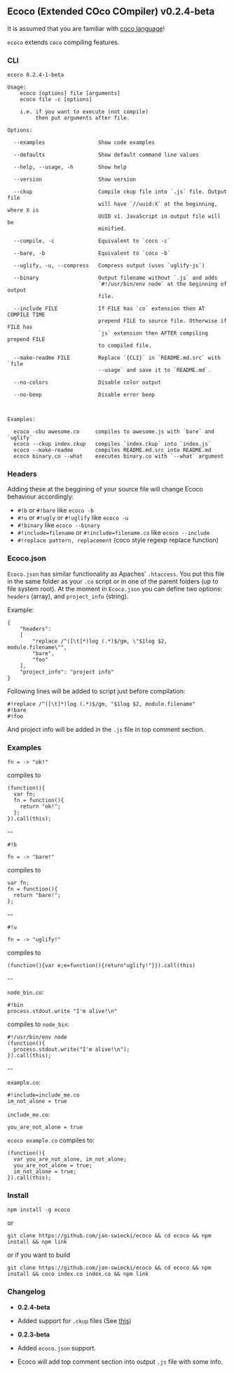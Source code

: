 ## Ecoco (Extended COco COmpiler) v0.2.4-beta

It is assumed that you are familiar with [coco language](https://github.com/satyr/coco/)!

`ecoco` extends `coco` compiling features.

### CLI

	ecoco 0.2.4-1-beta
	
	Usage:
		ecoco [options] file [arguments]
		ecoco file -c [options]
	
		i.e. if you want to execute (not compile)
		     then put arguments after file.
	
	Options:
	
	  --examples                 Show code examples
	
	  --defaults                 Show default command line values
	
	  --help, --usage, -h        Show help
	
	  --version                  Show version
	
	  --ckup                     Compile ckup file into `.js` file. Output file
	                             will have `//uuid:X` at the beginning, where X is
	                             UUID v1. JavaScript in output file will be
	                             minified.
	
	  --compile, -c              Equivalent to `coco -c`
	
	  --bare, -b                 Equivalent to `coco -b`
	
	  --uglify, -u, --compress   Compress output (uses `uglify-js`)
	
	  --binary                   Output filename without `.js` and adds
	                             `#!/usr/bin/env node` at the beginning of output
	                             file.
	
	  --include FILE             If FILE has `co` extension then AT COMPILE TIME
	                             prepend FILE to source file. Otherwise if FILE has
	                             `js` extension then AFTER compiling prepend FILE
	                             to compiled file.
	
	  --make-readme FILE         Replace `{CLI}` in `README.md.src` with `file
	                             --usage` and save it to `README.md`.
	
	  --no-colors                Disable color output
	
	  --no-beep                  Disable error beep
	
	
	
	Examples:
	
	  ecoco -cbu awesome.co     compiles to awesome.js with `bare` and `uglify`
	  ecoco --ckup index.ckup   compiles `index.ckup` into `index.js`
	  ecoco --make-readme       compiles README.md.src into README.md
	  ecoco binary.co --what    executes binary.co with `--what` argument
	
		

### Headers

Adding these at the beggining of your source file will change Ecoco behaviour accordingly:

* `#!b` or `#!bare` like `ecoco -b`
* `#!u` or `#!ugly` or `#!uglify` like `ecoco -u`
* `#!binary` like `ecoco --binary`
* `#!include=filename` or `#!include=filename.co` like `ecoco --include`
* `#!replace pattern, replacement` (coco style regexp replace function)
 
### Ecoco.json

`Ecoco.json` has similar functionality as Apaches' `.htaccess`. You put this file in the same folder as your `.co` script or in one of the parent folders (up to file system root). At the moment in `Ecoco.json` you can define two options: `headers` (array), and `project_info` (string).

Example:

	{
		"headers":
		[
			"replace /^([\t]*)log (.*)$/gm, \"$1log $2, module.filename\"",
			"bare",
			"foo"
		],
		"project_info": "project info"
	}

Following lines will be added to script just before compilation:

	#!replace /^([\t]*)log (.*)$/gm, "$1log $2, module.filename"
	#!bare
	#!foo

And project info will be added in the `.js` file in top comment section.

### Examples

	fn = -> "ok!"

compiles to

	(function(){
	  var fn;
	  fn = function(){
	    return "ok!";
	  };
	}).call(this);


--

	#!b

	fn = -> "bare!"

compiles to

	var fn;
	fn = function(){
	  return "bare!";
	};

--


	#!u

	fn = -> "uglify!"


compiles to

	(function(){var e;e=function(){return"uglify!"}}).call(this)

--

`node_bin.co`:

	#!bin
	process.stdout.write "I'm alive!\n"

compiles to `node_bin`:

	#!/usr/bin/env node
	(function(){
	  process.stdout.write("I'm alive!\n");
	}).call(this);

--

`example.co`:

	#!include=include_me.co
	im_not_alone = true

`include_me.co`:

	you_are_not_alone = true

`ecoco example.co` compiles to:

	(function(){
	  var you_are_not_alone, im_not_alone;
	  you_are_not_alone = true;
	  im_not_alone = true;
	}).call(this);

### Install

`npm install -g ecoco`

or

`git clone https://github.com/jan-swiecki/ecoco && cd ecoco && npm install && npm link`

or if you want to build

`git clone https://github.com/jan-swiecki/ecoco && cd ecoco && npm install && coco index.co index.co && npm link`


### Changelog

* **0.2.4-beta**

 * Added support for `.ckup` files (See [this](https://github.com/satyr/ckup))

* **0.2.3-beta**

 * Added `ecoco.json` support.
 * Ecoco will add top comment section into output `.js` file with some info.
 